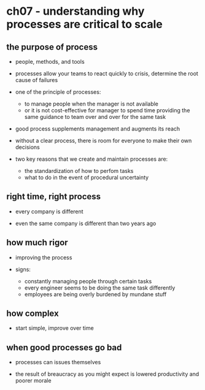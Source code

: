 # ch07 - understanding why processes are critical to scale

## the purpose of process

- people, methods, and tools

- processes allow your teams to react quickly to crisis, determine the root cause of failures

- one of the principle of processes:
  - to manage people when the manager is not available
  - or it is not cost-effective for manager to spend time providing the same
    guidance to team over and over for the same task

- good process supplements management and augments its reach

- without a clear process, there is room for everyone to make their own decisions

- two key reasons that we create and maintain processes are:
  - the standardization of how to perfom tasks
  - what to do in the event of procedural uncertainty

## right time, right process

- every company is different

- even the same company is different than two years ago

## how much rigor

- improving the process

- signs:
  - constantly managing people through certain tasks
  - every engineer seems to be doing the same task differently
  - employees are being overly burdened by mundane stuff

## how complex

- start simple, improve over time

## when good processes go bad

- processes can issues themselves

- the result of breaucracy as you might expect is lowered productivity and poorer morale

